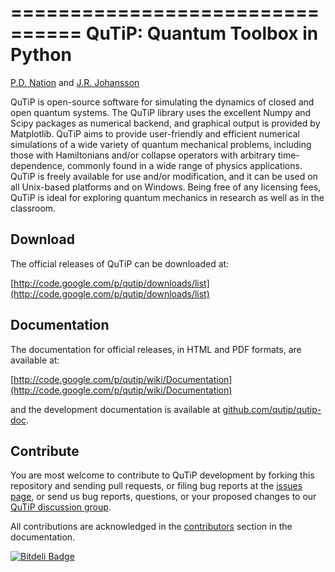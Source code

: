 ================================
QuTiP: Quantum Toolbox in Python
================================

[P.D. Nation](http://github.com/nonhermitian) and [J.R. Johansson](http://github.com/jrjohansson)

QuTiP is open-source software for simulating the dynamics of closed and open
quantum systems. The QuTiP library uses the excellent Numpy and Scipy packages
as numerical backend, and graphical output is provided by Matplotlib. QuTiP
aims to provide user-friendly and efficient numerical simulations of a wide
variety of quantum mechanical problems, including those with Hamiltonians
and/or collapse operators with arbitrary time-dependence, commonly found in a
wide range of physics applications. QuTiP is freely available for use and/or
modification, and it can be used on all Unix-based platforms and on Windows.
Being free of any licensing fees, QuTiP is ideal for exploring quantum
mechanics in research as well as in the classroom.

Download
--------

The official releases of QuTiP can be downloaded at:

[http://code.google.com/p/qutip/downloads/list](http://code.google.com/p/qutip/downloads/list)

Documentation 
-------------

The documentation for official releases, in HTML and PDF formats, are available at:

[http://code.google.com/p/qutip/wiki/Documentation](http://code.google.com/p/qutip/wiki/Documentation)

and the development documentation is available at [github.com/qutip/qutip-doc](http://github.com/qutip/qutip-doc).

Contribute
----------

You are most welcome to contribute to QuTiP development by forking this
repository and sending pull requests, or filing bug reports at the 
[issues page](http://github.com/qutip/qutip/issues), or send us bug reports, 
questions, or your proposed changes to our
[QuTiP discussion group](http://groups.google.com/group/qutip). 

All contributions are acknowledged in the 
[contributors](http://github.com/qutip/qutip-doc/blob/master/contributors.rst)
section in the documentation.


[![Bitdeli Badge](https://d2weczhvl823v0.cloudfront.net/qutip/qutip/trend.png)](https://bitdeli.com/free "Bitdeli Badge")
